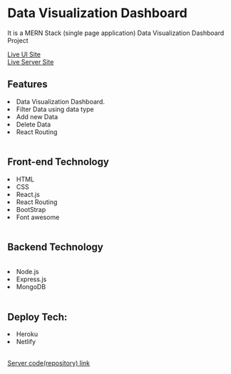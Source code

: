 <h1><b>Data Visualization Dashboard</b></h1>

<p>It is a MERN Stack (single page application) Data Visualization Dashboard Project</p>
<a href="https://data-visualization-dashboard-client.netlify.app/">Live UI Site</a><br>
<a href="https://peaceful-plains-79276.herokuapp.com/">Live Server Site</a>
<br>
<h2>Features</h2>
<li>Data Visualization Dashboard.</li>
<li>Filter Data using data type</li>
<li>Add new Data</li>
<li>Delete Data</li>
<li>React Routing</li>


<br>
<h2>Front-end Technology</h2>
<li>HTML</li>
<li>CSS</li>
<li>React.js</li>
<li>React Routing</li>
<li>BootStrap</li>
<li>Font awesome</li>
<br>

<h2>Backend Technology</h2><br>
<li>Node.js</li>
<li>Express.js</li>
<li>MongoDB</li>
<br>
<h2>Deploy Tech:</h2>
<li>Heroku</li>
<li>Netlify</li>

<br>

<a href="https://github.com/Shahman-Riaz/data-visualization-server-site">Server code(repository) link</a>

